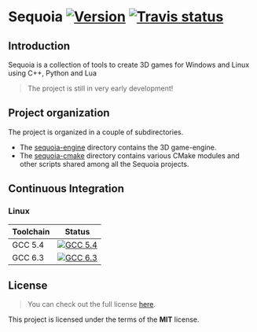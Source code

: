 Sequoia  <a target="_blank" href="http://semver.org">![Version][Version.Badge]</a> <a target="_blank" href="https://travis-ci.org/thfabian/sequoia">![Travis status][TravisCI.Badge]</a>
=======

## Introduction

Sequoia is a collection of tools to create 3D games for Windows and Linux using C++, Python
and Lua 

> The project is still in very early development!

## Project organization
The project is organized in a couple of subdirectories.

- The [sequoia-engine](sequoia-engine) directory contains the 3D game-engine.
- The [sequoia-cmake](sequoia-cmake) directory contains various CMake modules and other scripts 
  shared among all the Sequoia projects.

## Continuous Integration

### Linux
|  Toolchain   |                                                     Status                                     |
|:-------------|:----------------------------------------------------------------------------------------------:|
| GCC 5.4      | <a target="_blank" href="https://travis-ci.org/thfabian/sequoia">![GCC 5.4][GCC_54.Badge]</a>  |
| GCC 6.3      | <a target="_blank" href="https://travis-ci.org/thfabian/sequoia">![GCC 6.3][GCC_63.Badge]</a>  |

## License

> You can check out the full license [here](LICENSE.txt).

This project is licensed under the terms of the **MIT** license.

<!-- Links -->
[TravisCI]: https://travis-ci.org/thfabian/sequoia
[TravisCI.Badge]: https://travis-ci.org/thfabian/sequoia.svg?branch=master
[Version.Badge]: https://badge.fury.io/gh/thfabian%2Fsequoia.svg
[GCC_54.Badge]: https://travis-matrix-badges.herokuapp.com/repos/thfabian/sequoia/branches/master/2
[GCC_63.Badge]: https://travis-matrix-badges.herokuapp.com/repos/thfabian/sequoia/branches/master/4
